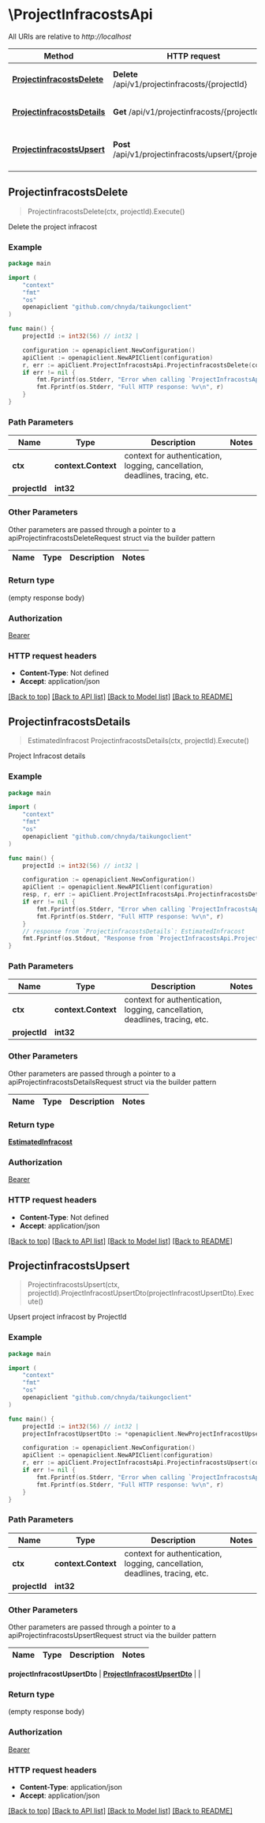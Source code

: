 # \ProjectInfracostsApi

All URIs are relative to *http://localhost*

Method | HTTP request | Description
------------- | ------------- | -------------
[**ProjectinfracostsDelete**](ProjectInfracostsApi.md#ProjectinfracostsDelete) | **Delete** /api/v1/projectinfracosts/{projectId} | Delete the project infracost
[**ProjectinfracostsDetails**](ProjectInfracostsApi.md#ProjectinfracostsDetails) | **Get** /api/v1/projectinfracosts/{projectId} | Project Infracost details
[**ProjectinfracostsUpsert**](ProjectInfracostsApi.md#ProjectinfracostsUpsert) | **Post** /api/v1/projectinfracosts/upsert/{projectId} | Upsert project infracost by ProjectId



## ProjectinfracostsDelete

> ProjectinfracostsDelete(ctx, projectId).Execute()

Delete the project infracost

### Example

```go
package main

import (
    "context"
    "fmt"
    "os"
    openapiclient "github.com/chnyda/taikungoclient"
)

func main() {
    projectId := int32(56) // int32 | 

    configuration := openapiclient.NewConfiguration()
    apiClient := openapiclient.NewAPIClient(configuration)
    r, err := apiClient.ProjectInfracostsApi.ProjectinfracostsDelete(context.Background(), projectId).Execute()
    if err != nil {
        fmt.Fprintf(os.Stderr, "Error when calling `ProjectInfracostsApi.ProjectinfracostsDelete``: %v\n", err)
        fmt.Fprintf(os.Stderr, "Full HTTP response: %v\n", r)
    }
}
```

### Path Parameters


Name | Type | Description  | Notes
------------- | ------------- | ------------- | -------------
**ctx** | **context.Context** | context for authentication, logging, cancellation, deadlines, tracing, etc.
**projectId** | **int32** |  | 

### Other Parameters

Other parameters are passed through a pointer to a apiProjectinfracostsDeleteRequest struct via the builder pattern


Name | Type | Description  | Notes
------------- | ------------- | ------------- | -------------


### Return type

 (empty response body)

### Authorization

[Bearer](../README.md#Bearer)

### HTTP request headers

- **Content-Type**: Not defined
- **Accept**: application/json

[[Back to top]](#) [[Back to API list]](../README.md#documentation-for-api-endpoints)
[[Back to Model list]](../README.md#documentation-for-models)
[[Back to README]](../README.md)


## ProjectinfracostsDetails

> EstimatedInfracost ProjectinfracostsDetails(ctx, projectId).Execute()

Project Infracost details

### Example

```go
package main

import (
    "context"
    "fmt"
    "os"
    openapiclient "github.com/chnyda/taikungoclient"
)

func main() {
    projectId := int32(56) // int32 | 

    configuration := openapiclient.NewConfiguration()
    apiClient := openapiclient.NewAPIClient(configuration)
    resp, r, err := apiClient.ProjectInfracostsApi.ProjectinfracostsDetails(context.Background(), projectId).Execute()
    if err != nil {
        fmt.Fprintf(os.Stderr, "Error when calling `ProjectInfracostsApi.ProjectinfracostsDetails``: %v\n", err)
        fmt.Fprintf(os.Stderr, "Full HTTP response: %v\n", r)
    }
    // response from `ProjectinfracostsDetails`: EstimatedInfracost
    fmt.Fprintf(os.Stdout, "Response from `ProjectInfracostsApi.ProjectinfracostsDetails`: %v\n", resp)
}
```

### Path Parameters


Name | Type | Description  | Notes
------------- | ------------- | ------------- | -------------
**ctx** | **context.Context** | context for authentication, logging, cancellation, deadlines, tracing, etc.
**projectId** | **int32** |  | 

### Other Parameters

Other parameters are passed through a pointer to a apiProjectinfracostsDetailsRequest struct via the builder pattern


Name | Type | Description  | Notes
------------- | ------------- | ------------- | -------------


### Return type

[**EstimatedInfracost**](EstimatedInfracost.md)

### Authorization

[Bearer](../README.md#Bearer)

### HTTP request headers

- **Content-Type**: Not defined
- **Accept**: application/json

[[Back to top]](#) [[Back to API list]](../README.md#documentation-for-api-endpoints)
[[Back to Model list]](../README.md#documentation-for-models)
[[Back to README]](../README.md)


## ProjectinfracostsUpsert

> ProjectinfracostsUpsert(ctx, projectId).ProjectInfracostUpsertDto(projectInfracostUpsertDto).Execute()

Upsert project infracost by ProjectId

### Example

```go
package main

import (
    "context"
    "fmt"
    "os"
    openapiclient "github.com/chnyda/taikungoclient"
)

func main() {
    projectId := int32(56) // int32 | 
    projectInfracostUpsertDto := *openapiclient.NewProjectInfracostUpsertDto() // ProjectInfracostUpsertDto |  (optional)

    configuration := openapiclient.NewConfiguration()
    apiClient := openapiclient.NewAPIClient(configuration)
    r, err := apiClient.ProjectInfracostsApi.ProjectinfracostsUpsert(context.Background(), projectId).ProjectInfracostUpsertDto(projectInfracostUpsertDto).Execute()
    if err != nil {
        fmt.Fprintf(os.Stderr, "Error when calling `ProjectInfracostsApi.ProjectinfracostsUpsert``: %v\n", err)
        fmt.Fprintf(os.Stderr, "Full HTTP response: %v\n", r)
    }
}
```

### Path Parameters


Name | Type | Description  | Notes
------------- | ------------- | ------------- | -------------
**ctx** | **context.Context** | context for authentication, logging, cancellation, deadlines, tracing, etc.
**projectId** | **int32** |  | 

### Other Parameters

Other parameters are passed through a pointer to a apiProjectinfracostsUpsertRequest struct via the builder pattern


Name | Type | Description  | Notes
------------- | ------------- | ------------- | -------------

 **projectInfracostUpsertDto** | [**ProjectInfracostUpsertDto**](ProjectInfracostUpsertDto.md) |  | 

### Return type

 (empty response body)

### Authorization

[Bearer](../README.md#Bearer)

### HTTP request headers

- **Content-Type**: application/json
- **Accept**: application/json

[[Back to top]](#) [[Back to API list]](../README.md#documentation-for-api-endpoints)
[[Back to Model list]](../README.md#documentation-for-models)
[[Back to README]](../README.md)

